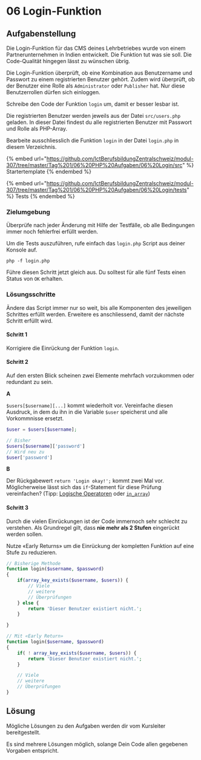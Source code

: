 # 06 Login-Funktion

## Aufgabenstellung

Die Login-Funktion für das CMS deines Lehrbetriebes wurde von einem Partnerunternehmen in Indien entwickelt. Die Funktion tut was sie soll. Die Code-Qualität hingegen lässt zu wünschen übrig.

Die Login-Funktion überprüft, ob eine Kombination aus Benutzername und Passwort zu einem registrierten Benutzer gehört. Zudem wird überprüft, ob der Benutzer eine Rolle als `Administrator` oder `Publisher` hat. Nur diese Benutzerrollen dürfen sich einloggen.

Schreibe den Code der Funktion `login` um, damit er besser lesbar ist.

Die registrierten Benutzer werden jeweils aus der Datei `src/users.php` geladen. In dieser Datei findest du alle registrierten Benutzer mit Passwort und Rolle als PHP-Array.

Bearbeite ausschliesslich die Funktion `login` in der Datei `login.php` in diesem Verzeichnis.

{% embed url="https://github.com/IctBerufsbildungZentralschweiz/modul-307/tree/master/Tag%201/06%20PHP%20Aufgaben/06%20Login/src" %}
Startertemplate
{% endembed %}

{% embed url="https://github.com/IctBerufsbildungZentralschweiz/modul-307/tree/master/Tag%201/06%20PHP%20Aufgaben/06%20Login/tests" %}
Tests
{% endembed %}

### Zielumgebung

Überprüfe nach jeder Änderung mit Hilfe der Testfälle, ob alle Bedingungen immer noch fehlerfrei erfüllt werden.

Um die Tests auszuführen, rufe einfach das `login.php` Script aus deiner Konsole auf.

```
php -f login.php
```

Führe diesen Schritt jetzt gleich aus. Du solltest für alle fünf Tests einen Status von `OK` erhalten.

### Lösungsschritte

Ändere das Script immer nur so weit, bis alle Komponenten des jeweiligen Schrittes erfüllt werden. Erweitere es anschliessend, damit der nächste Schritt erfüllt wird.

#### Schritt 1

Korrigiere die Einrückung der Funktion `login`.

#### Schritt 2

Auf den ersten Blick scheinen zwei Elemente mehrfach vorzukommen oder redundant zu sein.

**A**

`$users[$username][...]` kommt wiederholt vor. Vereinfache diesen Ausdruck, in dem du ihn in die Variable `$user` speicherst und alle Vorkommnisse ersetzt.

```php
$user = $users[$username];

// Bisher
$users[$username]['password']
// Wird neu zu
$user['password']
```

**B**

Der Rückgabewert `return 'Login okay!';` kommt zwei Mal vor. Möglicherweise lässt sich das `if`-Statement für diese Prüfung vereinfachen? (Tipp: [Logische Operatoren](https://secure.php.net/manual/de/language.operators.logical.php) oder [`in_array`](https://secure.php.net/manual/de/function.in-array.php))

#### Schritt 3

Durch die vielen Einrückungen ist der Code immernoch sehr schlecht zu verstehen. Als Grundregel gilt, dass **nie mehr als 2 Stufen** eingerückt werden sollen.

Nutze «Early Returns» um die Einrückung der kompletten Funktion auf eine Stufe zu reduzieren.

```php
// Bisherige Methode
function login($username, $password)
{
    if(array_key_exists($username, $users)) {
        // Viele
        // weitere
        // Überprüfungen
    } else {
        return 'Dieser Benutzer existiert nicht.';
    }

}
```

```php
// Mit «Early Return»
function login($username, $password)
{
    if( ! array_key_exists($username, $users)) {
        return 'Dieser Benutzer existiert nicht.';
    }

    // Viele
    // weitere
    // Überprüfungen
}
```

## Lösung

Mögliche Lösungen zu den Aufgaben werden dir vom Kursleiter bereitgestellt.

Es sind mehrere Lösungen möglich, solange Dein Code allen gegebenen Vorgaben entspricht.
